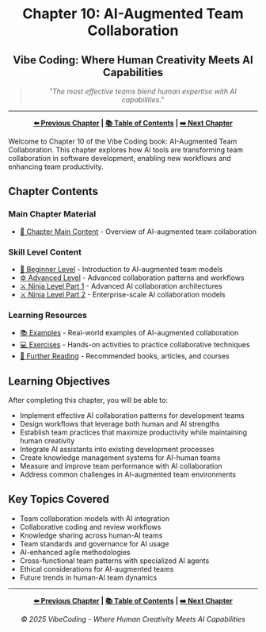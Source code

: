 <div align="center">

# Chapter 10: AI-Augmented Team Collaboration

</div>

<div align="center">

## Vibe Coding: Where Human Creativity Meets AI Capabilities

</div>

<div align="center">

> *"The most effective teams blend human expertise with AI capabilities."*

</div>

---

<div align="center">

**[⬅️ Previous Chapter](../Chapter_09_Security_and_DevOps/Chapter_09_Main.md) | [📚 Table of Contents](../README.md) | [➡️ Next Chapter](../Chapter_11_Ethics_in_AI_Assisted_Development/Chapter_11_Main.md)**

</div>

Welcome to Chapter 10 of the Vibe Coding book: AI-Augmented Team Collaboration. This chapter explores how AI tools are transforming team collaboration in software development, enabling new workflows and enhancing team productivity.

## Chapter Contents

### Main Chapter Material

- [📝 Chapter Main Content](./Chapter_10_Main.md) - Overview of AI-augmented team collaboration

### Skill Level Content

- [🔰 Beginner Level](./Chapter_10_Beginner.md) - Introduction to AI-augmented team models
- [⚙️ Advanced Level](./Chapter_10_Advanced.md) - Advanced collaboration patterns and workflows
- [⚔️ Ninja Level Part 1](./Chapter_10_Ninja_Part1.md) - Advanced AI collaboration architectures
- [⚔️ Ninja Level Part 2](./Chapter_10_Ninja_Part2.md) - Enterprise-scale AI collaboration models

### Learning Resources

- [📚 Examples](./examples/) - Real-world examples of AI-augmented collaboration
- [💻 Exercises](./exercises/) - Hands-on activities to practice collaborative techniques
- [📖 Further Reading](./resources/further_reading.md) - Recommended books, articles, and courses

## Learning Objectives

After completing this chapter, you will be able to:

- Implement effective AI collaboration patterns for development teams
- Design workflows that leverage both human and AI strengths
- Establish team practices that maximize productivity while maintaining human creativity
- Integrate AI assistants into existing development processes
- Create knowledge management systems for AI-human teams
- Measure and improve team performance with AI collaboration
- Address common challenges in AI-augmented team environments

## Key Topics Covered

- Team collaboration models with AI integration
- Collaborative coding and review workflows
- Knowledge sharing across human-AI teams
- Team standards and governance for AI usage
- AI-enhanced agile methodologies
- Cross-functional team patterns with specialized AI agents
- Ethical considerations for AI-augmented teams
- Future trends in human-AI team dynamics

---

<div align="center">

**[⬅️ Previous Chapter](../Chapter_09_Security_and_DevOps/Chapter_09_Main.md) | [📚 Table of Contents](../README.md) | [➡️ Next Chapter](../Chapter_11_Ethics_in_AI_Assisted_Development/Chapter_11_Main.md)**

</div>

<div align="center">

*© 2025 VibeCoding - Where Human Creativity Meets AI Capabilities*

</div>
